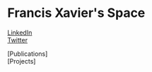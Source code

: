 # Francis Xavier's Space

[LinkedIn](https://www.linkedin.com/in/francisxavierjp/)  
[Twitter](https://twitter.com/francisxavierjp)  

[Publications]  
[Projects]  
